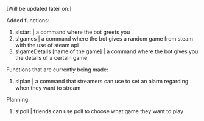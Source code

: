 [Will be updated later on:]

Added functions:
1. s!start | a command where the bot greets you
2. s!games | a command where the bot gives a random game from steam with the use of steam api
3. s!gameDetails [name of the game] | a command where the bot gives you the details of a certain game


Functions that are currently being made:
1. s!plan | a command that streamers can use to set an alarm regarding when they want to stream

Planning:
1. s!poll | friends can use poll to choose what game they want to play
